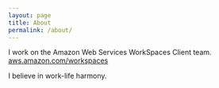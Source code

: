 ```yaml
---
layout: page
title: About
permalink: /about/
---
```


I work on the Amazon Web Services WorkSpaces Client team.   [aws.amazon.com/workspaces](https://aws.amazon.com/workspaces/)

I believe in work-life harmony.
